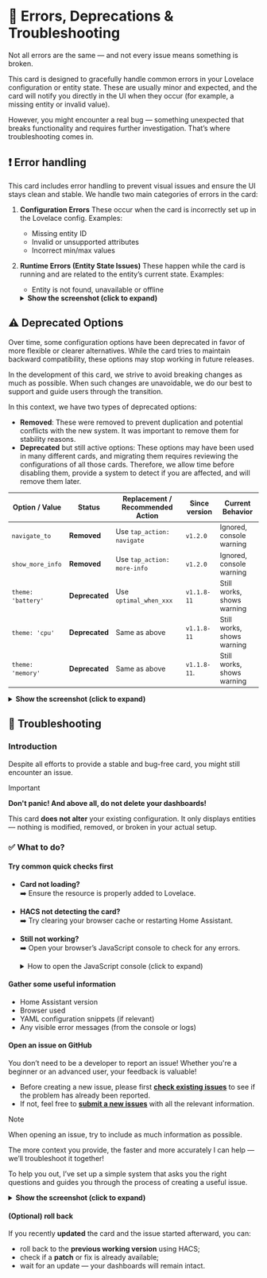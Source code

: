 # 🚨 Errors, Deprecations & Troubleshooting

Not all errors are the same — and not every issue means something is broken.

This card is designed to gracefully handle common errors in your Lovelace configuration or entity state. These are usually minor and expected, and the card will notify you directly in the UI when they occur (for example, a missing entity or invalid value).

However, you might encounter a real bug — something unexpected that breaks functionality and requires further investigation. That’s where troubleshooting comes in.

## ❗ Error handling

This card includes error handling to prevent visual issues and ensure the UI
stays clean and stable. We handle two main categories of errors in the card:

1. **Configuration Errors**
    These occur when the card is incorrectly set up in the Lovelace config.
    Examples:

    - Missing entity ID
    - Invalid or unsupported attributes
    - Incorrect min/max values

2. **Runtime Errors (Entity State Issues)**
    These happen while the card is running and are related to the entity’s
    current state. Examples:
    - Entity is not found, unavailable or offline
    <details>
    <summary><strong>Show the screenshot (click to expand)</strong></summary>

    <img src="https://raw.githubusercontent.com/francois-le-ko4la/lovelace-entity-progress-card/main/docs/images/errors.png" alt="error" width="500px"/>

    </details>

## ⚠️ Deprecated Options

Over time, some configuration options have been deprecated in favor of more flexible or clearer alternatives.
While the card tries to maintain backward compatibility, these options may stop working in future releases.

In the development of this card, we strive to avoid breaking changes as much as possible. When such changes are unavoidable, we do our best to support
and guide users through the transition.

In this context, we have two types of deprecated options:

- **Removed**: These were removed to prevent duplication and potential conflicts with the new system.
  It was important to remove them for stability reasons.
- **Deprecated** but still active options: These options may have been used in many different cards, and migrating them requires reviewing the configurations
  of all those cards. Therefore, we allow time before disabling them, provide a system to detect if you are affected, and will remove them later.

| Option / Value     | Status         | Replacement / Recommended Action | Since version | Current Behavior           |
| ------------------ | -------------- | -------------------------------- | ------------- | -------------------------- |
| `navigate_to`      | **Removed**    | Use `tap_action: navigate`       | `v1.2.0`      | Ignored, console warning   |
| `show_more_info`   | **Removed**    | Use `tap_action: more-info`      | `v1.2.0`      | Ignored, console warning   |
| `theme: 'battery'` | **Deprecated** | Use `optimal_when_xxx`           | `v1.1.8-11`   | Still works, shows warning |
| `theme: 'cpu'`     | **Deprecated** | Same as above                    | `v1.1.8-11`   | Still works, shows warning |
| `theme: 'memory'`  | **Deprecated** | Same as above                    | `v1.1.8-11`.  | Still works, shows warning |

<details>
<summary><strong>Show the screenshot (click to expand)</strong></summary>

![Deprecated warnings](https://raw.githubusercontent.com/francois-le-ko4la/lovelace-entity-progress-card/main/docs/images/deprecated.png)

</details>

## 🐞 Troubleshooting

### Introduction

Despite all efforts to provide a stable and bug-free card, you might still encounter an issue.  

> [!IMPORTANT]
> **Don't panic! And above all, do not delete your dashboards!**  
>
> This card **does not alter** your existing configuration. It only displays entities — nothing is modified,
> removed, or broken in your actual setup.

### ✅ What to do?

#### Try common quick checks first

- **Card not loading?**  
 ➡️ Ensure the resource is properly added to Lovelace.
- **HACS not detecting the card?**  
 ➡️ Try clearing your browser cache or restarting Home Assistant.
- **Still not working?**  
 ➡️ Open your browser’s JavaScript console to check for any errors.  
  <details>
  <summary> How to open the JavaScript console (click to expand)</summary>

  #### 🦊 Firefox

  - **Method 1: Keyboard Shortcut**
    - Press **`F12`** or **`Ctrl`** + **`Shift`** + **`K`** (Mac: **`⌘`** + **`⌥`** + **`K`**)
  - **Method 2: Menu Navigation**
    - Click the **`≡`** menu button (top-right)
    - Go to **Web Developer** → **Web Console**

  #### 🌐 Chrome / Chromium

  - **Method 1: Keyboard Shortcut**
    - Press **`F12`** or **`Ctrl`** + **`Shift`** + **`J`** (Mac: **`⌘`** + **`⌥`** + **`J`**)
  - **Method 2: Menu Navigation**
    - Click the **`⋮`** three-dot menu (top-right)
    - Go to **More tools** ➡️ **Developer tools**
    - Select the **Console** tab

  #### 🧭 Safari

  - **Method 1: Keyboard Shortcut**  
    - Press Mac: **`⌘`** + **`⌥`** + **`C`**  
  - **Method 2: Menu Navigation**  
    Enable the Develop menu first (if not already enabled):  
    - Go to **Safari** ➡️ **Preferences** ➡️ **Advanced**  
    - Check **Show Develop menu in menu bar**  
    - Click **Develop** ➡️ **Show JavaScript Console**

  #### 🐘 Opera

  - **Method 1: Keyboard Shortcut**  
    Press **`Ctrl`** + **`Shift`** + **`I`** (Mac: **`⌘`** + **`⌥`** + **`I`**)  
  - **Method 2: Menu Navigation**  
    Click the O menu button (top-left)  
    Go to **Developer** ➡️ **Developer tools**  
    Select the **Console** tab

  #### 🧱 Edge

  - **Method 1: Keyboard Shortcut**  
    Press **`F12`** or **`Ctrl`** + **`Shift`** + **`I`** (Mac: **`⌘`** + **`⌥`** + **`I`**)  
  - **Method 2: Menu Navigation**  
    Click the **`⋯`** three-dot menu (top-right)  
    Go to **More tools** ➡️ **Developer tools**  
    Select the **Console** tab
  </details>

#### Gather some useful information

- Home Assistant version
- Browser used
- YAML configuration snippets (if relevant)
- Any visible error messages (from the console or logs)

#### Open an issue on GitHub

You don’t need to be a developer to report an issue!
Whether you're a beginner or an advanced user, your feedback is valuable!

- Before creating a new issue, please first **[check existing issues](https://github.com/francois-le-ko4la/lovelace-entity-progress-card/issues)**
  to see if the problem has already been reported.  
- If not, feel free to **[submit a new issues](https://github.com/francois-le-ko4la/lovelace-entity-progress-card/issues)** with all the relevant information.
  
> [!NOTE]
> When opening an issue, try to include as much information as possible.
>
> The more context you provide, the faster and more accurately I can help — we’ll troubleshoot it together!
>
> To help you out, I’ve set up a simple system that asks you the right questions and guides you through the process
> of creating a useful issue.
  
  <details>
  <summary><strong>Show the screenshot (click to expand)</strong></summary>

  <img src="https://raw.githubusercontent.com/francois-le-ko4la/lovelace-entity-progress-card/main/docs/images/create_issue.png" alt="create issue" width="500px"/>

  </details>

#### (Optional) roll back

If you recently **updated** the card and the issue started afterward, you can:

- roll back to the **previous working version** using HACS;
- check if a **patch** or fix is already available;
- wait for an update — your dashboards will remain intact.
